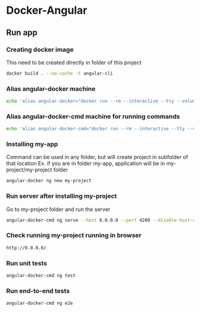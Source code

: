 # Docker-Angular

Run app
---

### Creating docker image
This need to be created directly in folder of this project
```bash
docker build . --no-cache -t angular-cli
```

### Alias angular-docker machine
```bash
echo 'alias angular-docker="docker run --rm --interactive --tty --volume \$PWD:/app -p 0.0.0.0:80:4200 --user $(id -u):$(id -g) angular-cli"' >> ~/.bashrc
```

### Alias angular-docker-cmd machine for running commands
```bash
echo 'alias angular-docker-cmd="docker run --rm --interactive --tty --volume $PWD:/app --user $(id -u):$(id -g) angular-cli"' >> ~/.bashrc
```

### Installing my-app
Command can be used in any folder, but will create project in subfolder of that location
Ex. if you are in folder my-app, application will be in my-project/my-project folder
```bash
angular-docker ng new my-project
```

### Run server after installing my-project
Go to my-project folder and run the server
```bash
angular-docker-cmd ng serve --host 0.0.0.0 --port 4200 --disable-host-check
```

### Check running my-project running in browser
```bash
http://0.0.0.0/
```

### Run unit tests
```bash
angular-docker-cmd ng test
```

### Run end-to-end tests
```bash
angular-docker-cmd ng e2e
```
